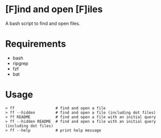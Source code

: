 # [F]ind and open [F]iles

A bash script to find and open files.

# Requirements

- bash
- ripgrep
- fzf
- bat

# Usage

```
> ff                  # find and open a file
> ff --hidden         # find and open a file (including dot files)
> ff README           # find and open a file with an initial query
> ff --hidden README  # find and open a file with an initial query (including dot files)
> ff --help           # print help message
```
